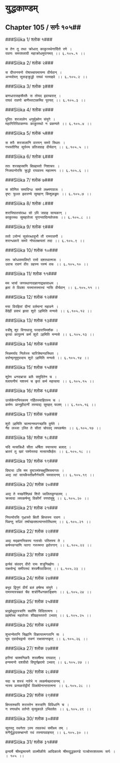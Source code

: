 युद्धकाण्डम्
===============================


## Chapter 105  / सर्गः १०५##


###Slōka 1/ श्लोक १###


    स तेन तु तथा क्रोधात् काकुत्स्थेनार्दितो रणे ।
    रावणः समरश्लाघी महाक्रोधमुपागमत् ।। ६.१०५.१ ।।


###Slōka 2/ श्लोक २###


    स दीप्तनयनो रोषाच्चापमायम्य वीर्यवान् ।
    अभ्यर्दयत् सुसङ्क्रुद्धो राघवं परमाहवे ।। ६.१०५.२ ।।


###Slōka 3/ श्लोक ३###


    बाणधारासहस्रैस्तैः स तोयद इवाम्बरात् ।
    राघवं रावणो बाणैस्तटाकमिव पूरयत् ।। ६.१०५.३ ।।


###Slōka 4/ श्लोक ४###


    पूरितः शरजालेन धनुर्मुक्तेन संयुगे ।
    महागिरिरिवाकम्प्यः काकुत्स्थो न प्रकम्पते ।। ६.१०५.४ ।।


###Slōka 5/ श्लोक ५###


    स शरैः शरजालानि वारयन् समरे स्थितः ।
    गभस्तीनिव सूर्यस्य प्रतिजग्राह वीर्यवान् ।। ६.१०५.५ ।।


###Slōka 6/ श्लोक ६###


    ततः शरसहस्राणि क्षिप्रहस्तो निशाचरः ।
    निजघानोरसि क्रुद्धो राघवस्य महात्मनः ।। ६.१०५.६ ।।


###Slōka 7/ श्लोक ७###


    स शोणित समादिग्धः समरे लक्ष्मणाग्रजः ।
    दृष्टः फुल्ल इवारण्ये सुमहान् किंशुकद्रुमः ।। ६.१०५.७ ।।


###Slōka 8/ श्लोक ८###


    शराभिघातसंरब्धः सो ऽपि जग्राह सायकान् ।
    काकुत्स्थः सुमहातेजा युगान्तादित्यतेजसः ।। ६.१०५.८ ।।


###Slōka 9/ श्लोक ९###


    ततो ऽयोन्यं सुसंरब्धावुभौ तौ रामरावणौ ।
    शरान्धकारे समरे नोपालक्षयतां तदा ।। ६.१०५.९ ।।


###Slōka 10/ श्लोक १०###


    ततः क्रोधसमाविष्टो रामो दशरथात्मजः ।
    उवाच रावणं वीरः प्रहस्य परुषं वचः ।। ६.१०५.१० ।।


###Slōka 11/ श्लोक ११###


    मम भार्या जनस्थानादज्ञानाद्राक्षसाधम ।
    हृता ते विवशा यस्मात्तस्मात्त्वं नासि वीर्यवान् ।। ६.१०५.११ ।।


###Slōka 12/ श्लोक १२###


    मया विरहितां दीनां वर्तमानां महावने ।
    वैदेहीं प्रसभं हृत्वा शूरो ऽहमिति मन्यसे ।। ६.१०५.१२ ।।


###Slōka 13/ श्लोक १३###


    स्त्रीषु शूर विनाथासु परदाराभिमर्शक ।
    कृत्वा कापुरुषं कर्म शूरो ऽहमिति मन्यसे ।। ६.१०५.१३ ।।


###Slōka 14/ श्लोक १४###


    भिन्नमर्याद निर्लज्ज चारित्रेष्वनवस्थित ।
    दर्पान्मृत्युमुपादाय शूरो ऽहमिति मन्यसे ।। ६.१०५.१४ ।।


###Slōka 15/ श्लोक १५###


    शूरेण धनदभ्रात्रा बलैः समुदितेन च ।
    श्लाघनीयं यशस्यं च कृतं कर्म महत्त्वया ।। ६.१०५.१५ ।।


###Slōka 16/ श्लोक १६###


    उत्सेकेनाभिपन्नस्य गर्हितस्याहितस्य च ।
    कर्मणः प्राप्नुहीदानीं तस्याद्य सुमहत् फलम् ।। ६.१०५.१६ ।।


###Slōka 17/ श्लोक १७###


    शूरो ऽहमिति चात्मानमवगच्छसि दुर्मते ।
    नैव लज्जा ऽस्ति ते सीतां चोरवद् व्यपकर्षतः ।। ६.१०५.१७ ।।


###Slōka 18/ श्लोक १८###


    यदि मत्सन्निधौ सीता धर्षिता स्यात्त्वया बलात् ।
    भ्रातरं तु खरं पश्येस्तदा मत्सायकैर्हतः ।। ६.१०५.१८ ।।


###Slōka 19/ श्लोक १९###


    दिष्ट्या ऽसि मम दुष्टात्मंश्चक्षुर्विषयमागतः ।
    अद्य त्वां सायकैस्तीक्ष्णैर्नयामि यमसादनम् ।। ६.१०५.१९ ।।


###Slōka 20/ श्लोक २०###


    अद्य ते मच्छरैश्छिन्नं शिरो ज्वलितकुण्डलम् ।
    क्रव्यादा व्यपकर्षन्तु विकीर्णं रणपांसुषु ।। ६.१०५.२० ।।


###Slōka 21/ श्लोक २१###


    निपत्योरसि गृध्रास्ते क्षितौ क्षिप्तस्य रावण ।
    पिबन्तु रुधिरं तर्षाच्छरशल्यान्तरोत्थितम् ।। ६.१०५.२१ ।।


###Slōka 22/ श्लोक २२###


    अद्य मद्बाणभिन्नस्य गतासोः पतितस्य ते ।
    कर्षन्त्वन्त्राणि पतगा गरुत्मन्त इवोरगान् ।। ६.१०५.२२ ।।


###Slōka 23/ श्लोक २३###


    इत्येवं संवदन् वीरो रामः शत्रुनिबर्हणः ।
    राक्षसेन्द्रं समीपस्थं शरवर्षैरवाकिरत् ।। ६.१०५.२३ ।।


###Slōka 24/ श्लोक २४###


    बभूव द्विगुणं वीर्यं बलं हर्षश्च संयुगे ।
    रामस्यास्त्रबलं चैव शत्रोर्निधनकाङ्क्षिणः ।। ६.१०५.२४ ।।


###Slōka 25/ श्लोक २५###


    प्रादुर्बभूवुरस्त्राणि सर्वाणि विदितात्मनः ।
    प्रहर्षाच्च महातेजाः शीघ्रहस्ततरो ऽभवत् ।। ६.१०५.२५ ।।


###Slōka 26/ श्लोक २६###


    शुभान्येतानि चिह्नानि विज्ञायात्मगतानि सः ।
    भूय एवार्दयद्रामो रावणं राक्षसान्तकृत् ।। ६.१०५.२६ ।।


###Slōka 27/ श्लोक २७###


    हरीणां चाश्मनिकरैः शरवर्षैश्च राघवात् ।
    हन्यमानो दशग्रीवो विघूर्णहृदयो ऽभवत् ।। ६.१०५.२७ ।।


###Slōka 28/ श्लोक २८###


    यदा च शस्त्रं नारेभे न व्यकर्षच्छरासनम् ।
    नास्य प्रत्यकरोद्वीर्यं विक्लेवेनान्तरात्मना ।। ६.१०५.२८ ।।


###Slōka 29/ श्लोक २९###


    क्षिप्ताश्चापि शरास्तेन शस्त्राणि विविधानि च ।
    न रणार्थाय वर्तन्ते मृत्युकाले ऽभिवर्ततः ।। ६.१०५.२९ ।।


###Slōka 30/ श्लोक ३०###


    सूतस्तु रथनेता ऽस्य तदवस्थं समीक्ष्य तम् ।
    शनैर्युद्धादसम्भ्रान्तो रथं तस्यापवाहयत् ।। ६.१०५.३० ।।


###Slōka 31/ श्लोक ३१###


    इत्यार्षे श्रीमद्रामायणे वाल्मीकीये आदिकाव्ये श्रीमद्युद्धकाण्डे पञ्चोत्तरशततमः सर्गः ।
    । १०५ ।।



